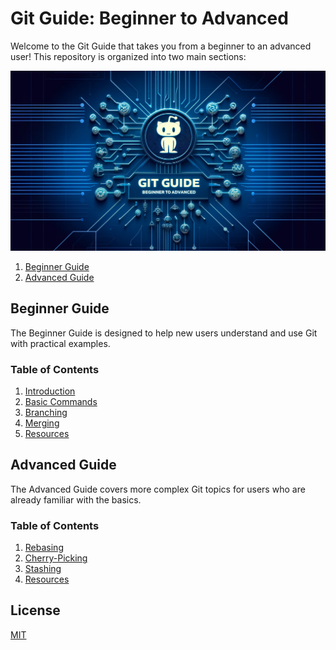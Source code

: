 # Git Guide: Beginner to Advanced

Welcome to the Git Guide that takes you from a beginner to an advanced user! This repository is organized into two main sections:

![Beginner Guide to Git](images/gitGude.jpg)

1. [Beginner Guide](#beginner-guide)
2. [Advanced Guide](#advanced-guide)

## Beginner Guide

The Beginner Guide is designed to help new users understand and use Git with practical examples.

### Table of Contents
1. [Introduction](beginner/README.md#introduction)
2. [Basic Commands](beginner/README.md#basic-commands)
3. [Branching](beginner/README.md#branching)
4. [Merging](beginner/README.md#merging)
5. [Resources](beginner/README.md#resources)

## Advanced Guide

The Advanced Guide covers more complex Git topics for users who are already familiar with the basics.

### Table of Contents
1. [Rebasing](advanced/README.md#rebasing)
2. [Cherry-Picking](advanced/README.md#cherry-picking)
3. [Stashing](advanced/README.md#stashing)
4. [Resources](advanced/README.md#resources)

## License

[MIT](https://choosealicense.com/licenses/mit/)

